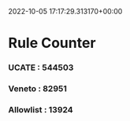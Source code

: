 2022-10-05 17:17:29.313170+00:00
# Rule Counter 
 ### UCATE : 544503

 ### Veneto : 82951

 ### Allowlist : 13924